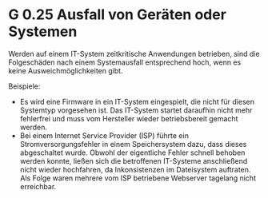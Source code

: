 G 0.25 Ausfall von Geräten oder Systemen
========================================

Werden auf einem IT-System zeitkritische Anwendungen betrieben, sind die Folgeschäden nach einem Systemausfall entsprechend hoch, wenn es keine Ausweichmöglichkeiten gibt.

Beispiele:

* Es wird eine Firmware in ein IT-System eingespielt, die nicht für diesen Systemtyp vorgesehen ist. Das IT-System startet daraufhin nicht mehr fehlerfrei und muss vom Hersteller wieder betriebsbereit gemacht werden.
* Bei einem Internet Service Provider (ISP) führte ein Stromversorgungsfehler in einem Speichersystem dazu, dass dieses abgeschaltet wurde. Obwohl der eigentliche Fehler schnell behoben werden konnte, ließen sich die betroffenen IT-Systeme anschließend nicht wieder hochfahren, da Inkonsistenzen im Dateisystem auftraten. Als Folge waren mehrere vom ISP betriebene Webserver tagelang nicht erreichbar.
